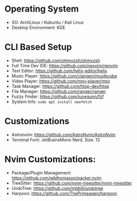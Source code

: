 # Operating System
- SO: ArchLinux / Kubuntu / Kali Linux
- Desktop Environment: KDE

# CLI Based Setup
- Shell: https://github.com/ohmyzsh/ohmyzsh
- Full Time Dev IDE: https://github.com/neovim/neovim
- Text Editor: https://github.com/helix-editor/helix
- Music Player: https://github.com/clangen/musikcube
- Video Player: https://github.com/mpv-player/mpv
- Task Manager: https://github.com/htop-dev/htop
- File Manager: https://github.com/ranger/ranger
- Fuzzy Finder: https://github.com/junegunn/fzf
- System Info: ``` sudo apt install neofetch ```

# Customizations
- Astronvim: https://github.com/AstroNvim/AstroNvim
- Terminal Font: JetBrainsMono Nerd, Size: 13

# Nvim Customizations:
- Package/Plugin Management: https://github.com/wbthomason/packer.nvim
- TreeSitter: https://github.com/nvim-treesitter/nvim-treesitter
- UndoTree: https://github.com/mbbill/undotree
- Harpoon: https://github.com/ThePrimeagen/harpoon
